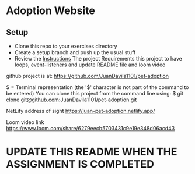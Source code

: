 # Adoption Website



## Setup
* Clone this repo to your exercises directory
* Create a setup branch and push up the usual stuff
* Review the [Instructions](instructions.md)
The project Requirements this project to have loops, event-listeners and update README file and loom video

github project is at: https://github.com/JuanDavila1101/pet-adoption

$ = Terminal representation (the '$' character is not part of the command to be entered)
You can clone this project from the command line using:
$ git clone git@github.com:JuanDavila1101/pet-adoption.git

NetLify address of sight
https://juan-pet-adoption.netlify.app/

Loom video link 
https://www.loom.com/share/6279eecb5703431c9e19e348d06acd43


# UPDATE THIS README WHEN THE ASSIGNMENT IS COMPLETED
